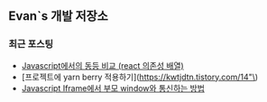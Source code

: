 ## Evan`s 개발 저장소

### 최근 포스팅
- [Javascript에서의 동등 비교 (react 의존성 배열)](https://kwtjdtn.tistory.com/15)
- [프로젝트에 yarn berry 적용하기](https://kwtjdtn.tistory.com/14"\)
- [Javascript Iframe에서 부모 window와 통신하는 방법](https://kwtjdtn.tistory.com/13)